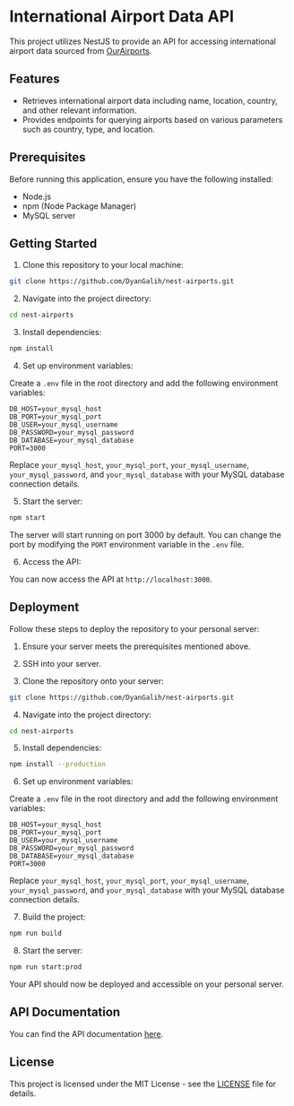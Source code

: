 # International Airport Data API

This project utilizes NestJS to provide an API for accessing international airport data sourced from [OurAirports](https://ourairports.com/data/).

## Features

- Retrieves international airport data including name, location, country, and other relevant information.
- Provides endpoints for querying airports based on various parameters such as country, type, and location.

## Prerequisites

Before running this application, ensure you have the following installed:

- Node.js
- npm (Node Package Manager)
- MySQL server

## Getting Started

1. Clone this repository to your local machine:

```bash
git clone https://github.com/DyanGalih/nest-airports.git
```

2. Navigate into the project directory:

```bash
cd nest-airports
```

3. Install dependencies:

```bash
npm install
```

4. Set up environment variables:

Create a `.env` file in the root directory and add the following environment variables:

```
DB_HOST=your_mysql_host
DB_PORT=your_mysql_port
DB_USER=your_mysql_username
DB_PASSWORD=your_mysql_password
DB_DATABASE=your_mysql_database
PORT=3000
```

Replace `your_mysql_host`, `your_mysql_port`, `your_mysql_username`, `your_mysql_password`, and `your_mysql_database` with your MySQL database connection details.

5. Start the server:

```bash
npm start
```

The server will start running on port 3000 by default. You can change the port by modifying the `PORT` environment variable in the `.env` file.

6. Access the API:

You can now access the API at `http://localhost:3000`.

## Deployment

Follow these steps to deploy the repository to your personal server:

1. Ensure your server meets the prerequisites mentioned above.

2. SSH into your server.

3. Clone the repository onto your server:

```bash
git clone https://github.com/DyanGalih/nest-airports.git
```

4. Navigate into the project directory:

```bash
cd nest-airports
```

5. Install dependencies:

```bash
npm install --production
```

6. Set up environment variables:

Create a `.env` file in the root directory and add the following environment variables:

```
DB_HOST=your_mysql_host
DB_PORT=your_mysql_port
DB_USER=your_mysql_username
DB_PASSWORD=your_mysql_password
DB_DATABASE=your_mysql_database
PORT=3000
```

Replace `your_mysql_host`, `your_mysql_port`, `your_mysql_username`, `your_mysql_password`, and `your_mysql_database` with your MySQL database connection details.

7. Build the project:

```bash
npm run build
```

8. Start the server:

```bash
npm run start:prod
```

Your API should now be deployed and accessible on your personal server.

## API Documentation

You can find the API documentation [here](https://airport.ngeteh.id/docs/).

## License

This project is licensed under the MIT License - see the [LICENSE](LICENSE) file for details.